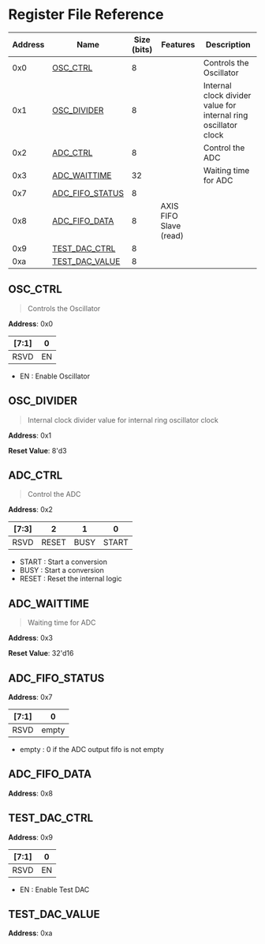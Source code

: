 

# Register File Reference

| Address | Name | Size (bits) | Features | Description |
|---------|------|------|-------|-------------|
|0x0 | [OSC_CTRL](#OSC_CTRL) | 8 |  | Controls the Oscillator |
|0x1 | [OSC_DIVIDER](#OSC_DIVIDER) | 8 |  | Internal clock divider value for internal ring oscillator clock |
|0x2 | [ADC_CTRL](#ADC_CTRL) | 8 |  | Control the ADC |
|0x3 | [ADC_WAITTIME](#ADC_WAITTIME) | 32 |  | Waiting time for ADC |
|0x7 | [ADC_FIFO_STATUS](#ADC_FIFO_STATUS) | 8 |  |  |
|0x8 | [ADC_FIFO_DATA](#ADC_FIFO_DATA) | 8 | AXIS FIFO Slave (read) |  |
|0x9 | [TEST_DAC_CTRL](#TEST_DAC_CTRL) | 8 |  |  |
|0xa | [TEST_DAC_VALUE](#TEST_DAC_VALUE) | 8 |  |  |


## <a id='OSC_CTRL'></a>OSC_CTRL


> Controls the Oscillator


**Address**: 0x0




| [7:1] | 0 |
| --|-- |
| RSVD |EN |

- EN : Enable Oscillator


## <a id='OSC_DIVIDER'></a>OSC_DIVIDER


> Internal clock divider value for internal ring oscillator clock


**Address**: 0x1


**Reset Value**: 8'd3




## <a id='ADC_CTRL'></a>ADC_CTRL


> Control the ADC


**Address**: 0x2




| [7:3] | 2 | 1 | 0 |
| --|-- |-- |-- |
| RSVD |RESET |BUSY |START |

- START : Start a conversion
- BUSY : Start a conversion
- RESET : Reset the internal logic


## <a id='ADC_WAITTIME'></a>ADC_WAITTIME


> Waiting time for ADC


**Address**: 0x3


**Reset Value**: 32'd16




## <a id='ADC_FIFO_STATUS'></a>ADC_FIFO_STATUS


> 


**Address**: 0x7




| [7:1] | 0 |
| --|-- |
| RSVD |empty |

- empty : 0 if the ADC output fifo is not empty


## <a id='ADC_FIFO_DATA'></a>ADC_FIFO_DATA


> 


**Address**: 0x8






## <a id='TEST_DAC_CTRL'></a>TEST_DAC_CTRL


> 


**Address**: 0x9




| [7:1] | 0 |
| --|-- |
| RSVD |EN |

- EN : Enable Test DAC


## <a id='TEST_DAC_VALUE'></a>TEST_DAC_VALUE


> 


**Address**: 0xa





